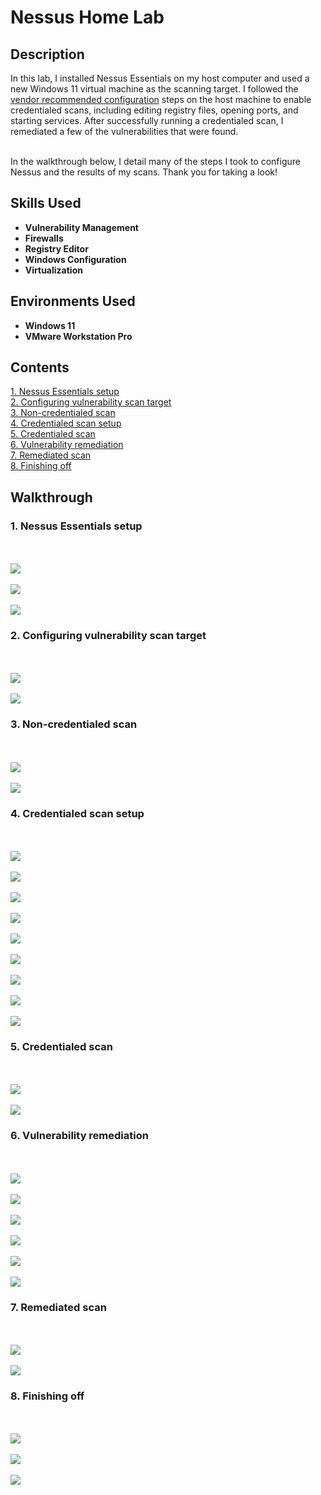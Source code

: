 <h1>Nessus Home Lab</h1>

<h2>Description</h2>
In this lab, I installed Nessus Essentials on my host computer and used a new Windows 11 virtual machine as the scanning target. I followed the 
<a href="https://community.tenable.com/s/article/Troubleshooting-Credential-scanning-on-Windows?language=en_US">vendor recommended configuration</a>
steps on the host machine to enable credentialed scans, including editing registry files, opening ports, and starting services. After successfully running a credentialed scan, I remediated a few of the vulnerabilities that were found.

<br /> In the walkthrough below, I detail many of the steps I took to configure Nessus and the results of my scans. Thank you for taking a look!

<h2>Skills Used</h2>

- <b>Vulnerability Management</b> 
- <b>Firewalls</b>
- <b>Registry Editor</b>
- <b>Windows Configuration</b>
- <b>Virtualization</b>

<h2>Environments Used </h2>

- <b>Windows 11</b>
- <b>VMware Workstation Pro</b>

<h2>Contents</h2>

[1. Nessus Essentials setup](#1-nessus-essentials-setup)<br />
[2. Configuring vulnerability scan target](#2-configuring-vulnerability-scan-target)<br />
[3. Non-credentialed scan](#3-non-credentialed-scan)<br />
[4. Credentialed scan setup](#4-credentialed-scan-setup)<br />
[5. Credentialed scan](#5-credentialed-scan)<br />
[6. Vulnerability remediation](#6-vulnerability-remediation)<br />
[7. Remediated scan](#7-remediated-scan)<br />
[8. Finishing off](#8-finishing-off)<br />

<h2>Walkthrough</h2>

<h3>1. Nessus Essentials setup</h3>
<br />
<br />
<img src="https://i.imgur.com/SqEy2qS.png"/>

<br />
<br />
<img src="https://i.imgur.com/1KofJKy.png"/>

<br />
<br />
<img src="https://i.imgur.com/bXc5kiR.png"/>

<h3>2. Configuring vulnerability scan target</h3>
<br />
<br />
<img src="https://i.imgur.com/kClJSy3.png"/>

<br />
<br />
<img src="https://i.imgur.com/8al2XQ9.png"/>

<h3>3. Non-credentialed scan</h3>
<br />
<br />
<img src="https://i.imgur.com/APSsPoP.png"/>

<br />
<br />
<img src="https://i.imgur.com/Rvw79QI.png"/>

<h3>4. Credentialed scan setup</h3>
<br />
<br />
<img src="https://i.imgur.com/0Z3gya0.png"/>

<br />
<br />
<img src="https://i.imgur.com/o89WfZT.png"/>

<br />
<br />
<img src="https://i.imgur.com/7O3kc6d.png"/>

<br />
<br />
<img src="https://i.imgur.com/GRJe8oi.png"/>

<br />
<br />
<img src="https://i.imgur.com/ID9jvrM.png"/>

<br />
<br />
<img src="https://i.imgur.com/0F7Owmj.png"/>

<br />
<br />
<img src="https://i.imgur.com/w1SrH0B.png"/>

<br />
<br />
<img src="https://i.imgur.com/yE2v7hI.png"/>

<br />
<br />
<img src="https://i.imgur.com/qPSY3h4.png"/>

<h3>5. Credentialed scan</h3>
<br />
<br />
<img src="https://i.imgur.com/l0ln427.png"/>

<br />
<br />
<img src="https://i.imgur.com/oFBlBP3.png"/>

<h3>6. Vulnerability remediation</h3>
<br />
<br />
<img src="https://i.imgur.com/70CyOPJ.png"/>

<br />
<br />
<img src="https://i.imgur.com/l1Jm6zs.png"/>

<br />
<br />
<img src="https://i.imgur.com/FHVDo9O.png"/>

<br />
<br />
<img src="https://i.imgur.com/5Z4YlvT.png"/>

<br />
<br />
<img src="https://i.imgur.com/XDDbiee.png"/>

<br />
<br />
<img src="https://i.imgur.com/Lzq3zsY.png"/>

<h3>7. Remediated scan</h3>
<br />
<br />
<img src="https://i.imgur.com/5KAzXie.png"/>

<br />
<br />
<img src="https://i.imgur.com/e71fgF3.png"/>

<h3>8. Finishing off</h3>
<br />
<br />
<img src="https://i.imgur.com/lIISmv8.png"/>

<br />
<br />
<img src="https://i.imgur.com/jyEl2sT.png"/>

<br />
<br />
<img src="https://i.imgur.com/2QBjuDB.png"/>

<!--

<br />
<br />
<img src=""/>

--!>
